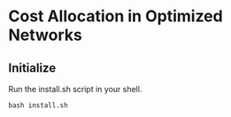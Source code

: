 # Cost Allocation in Optimized Networks

## Initialize 


Run the install.sh script in your shell. 

```
bash install.sh
```
